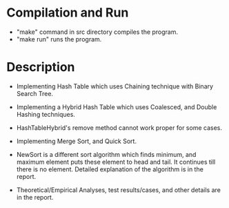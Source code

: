 # Compilation and Run  

- "make" command in src directory compiles the program.
- "make run" runs the program.  

# Description  

- Implementing Hash Table which uses Chaining technique with Binary Search Tree.
- Implementing a Hybrid Hash Table which uses Coalesced, and Double Hashing techniques.
- HashTableHybrid's remove method cannot work proper for some cases.  

- Implementing Merge Sort, and Quick Sort.
- NewSort is a different sort algorithm which finds minimum, and maximum element puts these element to head and tail. It continues till there is no element. Detailed explanation of the algorithm is in the report.  

- Theoretical/Empirical Analyses, test results/cases, and other details are in the report.